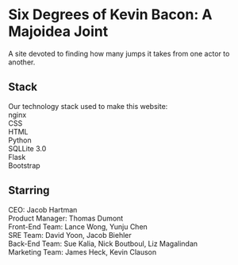 # Six Degrees of Kevin Bacon: A Majoidea Joint
A site devoted to finding how many jumps it takes from one actor to another.

## Stack
Our technology stack used to make this website:<br>
nginx<br>
CSS<br>
HTML<br>
Python<br>
SQLLite 3.0<br>
Flask<br>
Bootstrap

## Starring
CEO: Jacob Hartman<br>
Product Manager: Thomas Dumont<br>
Front-End Team: Lance Wong, Yunju Chen<br>
SRE Team: David Yoon, Jacob Biehler<br>
Back-End Team: Sue Kalia, Nick Boutboul, Liz Magalindan<br>
Marketing Team: James Heck, Kevin Clauson<br>
